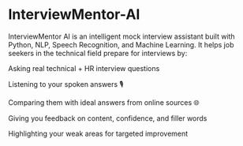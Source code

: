 # InterviewMentor-AI
InterviewMentor AI is an intelligent mock interview assistant built with Python, NLP, Speech Recognition, and Machine Learning.
It helps job seekers in the technical field prepare for interviews by:

Asking real technical + HR interview questions

Listening to your spoken answers 🎙️

Comparing them with ideal answers from online sources 🌐

Giving you feedback on content, confidence, and filler words

Highlighting your weak areas for targeted improvement
